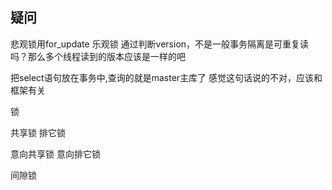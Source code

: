 ## 疑问

悲观锁用for_update
乐观锁 通过判断version，不是一般事务隔离是可重复读吗？那么多个线程读到的版本应该是一样的吧

把select语句放在事务中,查询的就是master主库了 感觉这句话说的不对，应该和框架有关

锁

共享锁
排它锁

意向共享锁
意向排它锁

间隙锁